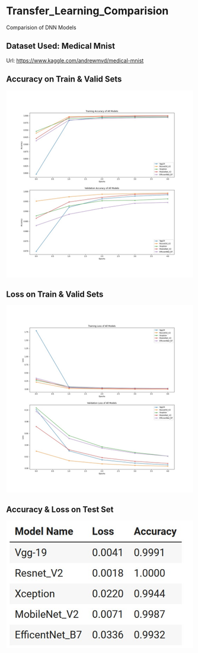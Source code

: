 # Transfer_Learning_Comparision
Comparision of DNN Models
<br/>

## Dataset Used: Medical Mnist
Url: https://www.kaggle.com/andrewmvd/medical-mnist
<br/>

## Accuracy on Train & Valid Sets
![alt text](https://github.com/splAcharya/Transfer_Learning_Comparision/blob/main/images/Accuracy_Comparision.jpg) <br/>

## Loss on Train & Valid Sets
![alt text](https://github.com/splAcharya/Transfer_Learning_Comparision/blob/main/images/Loss_Comparision.jpg) <br/>

## Accuracy & Loss on Test Set
![alt text](https://github.com/splAcharya/Transfer_Learning_Comparision/blob/main/images/Test_Comparision.jpg) <br/>

